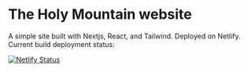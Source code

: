 # The Holy Mountain website

A simple site built with Nextjs, React, and Tailwind. Deployed on Netlify. Current build deployment status: 

[![Netlify Status](https://api.netlify.com/api/v1/badges/6601434d-210e-49d3-8613-ddc9df158900/deploy-status)](https://app.netlify.com/sites/theholymountain/deploys)
